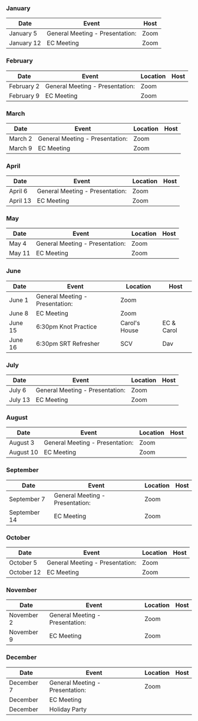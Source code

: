 ### January
| Date | Event | Host |
| --- | --- | --- |
| January 5 | General Meeting - Presentation: | Zoom |
| January 12 | EC Meeting | Zoom |

### February
| Date | Event | Location | Host |
| --- | --- | --- | --- |
| February 2 | General Meeting - Presentation: | Zoom |
| February 9 | EC Meeting | Zoom |

### March
| Date | Event | Location | Host |
| --- | --- | --- | --- |
| March 2 | General Meeting - Presentation: | Zoom |
| March 9 | EC Meeting | Zoom |

### April
| Date | Event | Location | Host |
| --- | --- | --- | --- |
| April 6 | General Meeting - Presentation: | Zoom |
| April 13 | EC Meeting | Zoom |

### May
| Date | Event | Location | Host |
| --- | --- | --- | --- |
| May 4| General Meeting - Presentation: | Zoom |
| May 11 | EC Meeting | Zoom |

### June
| Date | Event | Location | Host |
| --- | --- | --- | --- |
| June 1 | General Meeting - Presentation: | Zoom |
| June 8 | EC Meeting | Zoom |
| June 15 | 6:30pm Knot Practice | Carol's House | EC & Carol
| June 16 | 6:30pm SRT Refresher | SCV | Dav

### July
| Date | Event | Location | Host |
| --- | --- | --- | --- |
| July 6 | General Meeting - Presentation: | Zoom |
| July 13 | EC Meeting | Zoom |

### August
| Date | Event | Location | Host |
| --- | --- | --- | --- |
| August 3 | General Meeting - Presentation: | Zoom |
| August 10 | EC Meeting | Zoom |

### September
| Date | Event | Location | Host |
| --- | --- | --- | --- |
| September 7 | General Meeting - Presentation: | Zoom |
| September 14 | EC Meeting | Zoom |

### October
| Date | Event | Location | Host |
| --- | --- | --- | --- |
| October 5 | General Meeting - Presentation: | Zoom |
| October 12 | EC Meeting | Zoom |

### November
| Date | Event | Location | Host |
| --- | --- | --- | --- |
| November 2 | General Meeting - Presentation: | Zoom |
| November 9 | EC Meeting | Zoom |

### December
| Date | Event | Location | Host |
| --- | --- | --- | --- |
| December 7 | General Meeting - Presentation: | Zoom |
| December | EC Meeting |  |
| December | Holiday Party |  |

